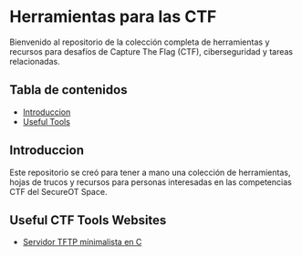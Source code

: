 # Herramientas para las CTF

Bienvenido al repositorio de la colección completa de herramientas y recursos para desafíos de Capture The Flag (CTF), ciberseguridad y tareas relacionadas.
​
## Tabla de contenidos

- [Introduccion](#introduccion)
- [Useful Tools](#useful-tools)

## Introduccion

Este repositorio se creó para tener a mano una colección de herramientas, hojas de trucos y recursos para personas interesadas en las competencias CTF del SecureOT Space.

## Useful CTF Tools Websites

- [Servidor TFTP mínimalista en C](https://github.com/ideawu/tftpx)
